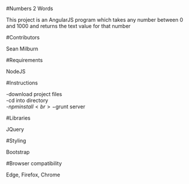 
#Numbers 2 Words

This project is an AngularJS program which takes any number between 0 and 1000 and returns the text value for that number

#Contributors

Sean Milburn

#Requirements

NodeJS

#Instructions

-download project files<br>
-cd into directory<br>
-$npm install<br>
-$grunt server

#Libraries 

JQuery

#Styling

Bootstrap

#Browser compatibility

Edge, Firefox, Chrome

